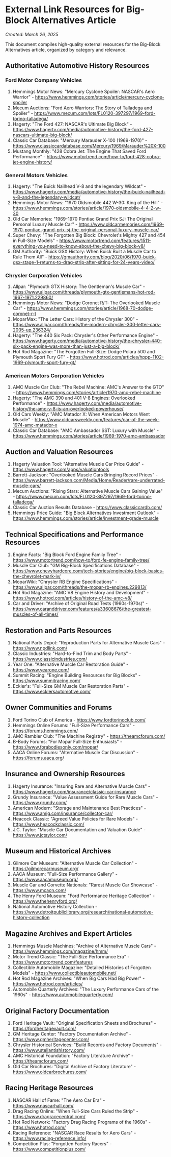 # External Link Resources for Big-Block Alternatives Article
*Created: March 26, 2025*

This document compiles high-quality external resources for the Big-Block Alternatives article, organized by category and relevance.

## Authoritative Automotive History Resources

### Ford Motor Company Vehicles
1. Hemmings Motor News: "Mercury Cyclone Spoiler: NASCAR's Aero Warrior" - https://www.hemmings.com/stories/article/mercury-cyclone-spoiler
2. Mecum Auctions: "Ford Aero Warriors: The Story of Talladega and Spoiler" - https://www.mecum.com/lots/FL0120-397297/1969-ford-torino-talladega/
3. Hagerty: "The Ford 427: NASCAR's Ultimate Big Block" - https://www.hagerty.com/media/automotive-history/the-ford-427-nascars-ultimate-big-block/
4. Classic Car Database: "Mercury Marauder X-100 (1969-1970)" - https://www.classiccardatabase.com/Mercury/1969/Marauder%20X-100
5. Mustang Monthly: "428 Cobra Jet: The Engine That Saved Ford Performance" - https://www.motortrend.com/how-to/ford-428-cobra-jet-engine-history/

### General Motors Vehicles
1. Hagerty: "The Buick Nailhead V-8 and the legendary Wildcat" - https://www.hagerty.com/media/automotive-history/the-buick-nailhead-v-8-and-the-legendary-wildcat/
2. Hemmings Motor News: "1970 Oldsmobile 442 W-30: King of the Hill" - https://www.hemmings.com/stories/article/1970-oldsmobile-4-4-2-w-30
3. Old Car Memories: "1969-1970 Pontiac Grand Prix SJ: The Original Personal Luxury Muscle Car" - https://www.oldcarmemories.com/1969-1970-pontiac-grand-prix-sj-the-original-personal-luxury-muscle-car/
4. Super Chevy: "The Forgotten Big Block: Chevrolet's Mighty 427 and 454 in Full-Size Models" - https://www.motortrend.com/features/1511-everything-you-need-to-know-about-the-chevy-big-block-v8/
5. GM Authority: "Buick GSX History: When Buick Built a Muscle Car to Rule Them All" - https://gmauthority.com/blog/2020/06/1970-buick-gsx-stage-1-returns-to-drag-strip-after-sitting-for-24-years-video/

### Chrysler Corporation Vehicles
1. Allpar: "Plymouth GTX History: The Gentleman's Muscle Car" - https://www.allpar.com/threads/plymouth-gtx-gentlemans-hot-rod-1967-1971.229860/
2. Hemmings Motor News: "Dodge Coronet R/T: The Overlooked Muscle Car" - https://www.hemmings.com/stories/article/1968-70-dodge-coronet-r-t
3. MoparMax: "The Letter Cars: History of the Chrysler 300" - https://www.allpar.com/threads/the-modern-chrysler-300-letter-cars-2005-up.236324/
4. Hagerty: "The 440 Six Pack: Chrysler's Other Performance Engine" - https://www.hagerty.com/media/automotive-history/the-chrysler-440-six-pack-engine-was-more-than-just-a-big-block/
5. Hot Rod Magazine: "The Forgotten Full-Size: Dodge Polara 500 and Plymouth Sport Fury GT" - https://www.hotrod.com/articles/hppp-1102-1969-plymouth-sport-fury-gt/

### American Motors Corporation Vehicles
1. AMC Muscle Car Club: "The Rebel Machine: AMC's Answer to the GTO" - https://www.hemmings.com/stories/article/1970-amc-rebel-machine
2. Hagerty: "The AMC 390 and 401 V-8 Engines: Overlooked Performance" - https://www.hagerty.com/media/automotive-history/the-amc-v-8-is-an-overlooked-powerhouse/
3. Old Cars Weekly: "AMC Matador X: When American Motors Went Muscle" - https://www.oldcarsweekly.com/features/car-of-the-week-1974-amc-matador-x
4. Classic Car Database: "AMC Ambassador SST: Luxury with Muscle" - https://www.hemmings.com/stories/article/1969-1970-amc-ambassador

## Auction and Valuation Resources

1. Hagerty Valuation Tool: "Alternative Muscle Car Price Guide" - https://www.hagerty.com/apps/valuationtools
2. Barrett-Jackson: "Overlooked Muscle Cars Bringing Record Prices" - https://www.barrett-jackson.com/Media/Home/Reader/rare-underrated-muscle-cars/
3. Mecum Auctions: "Rising Stars: Alternative Muscle Cars Gaining Value" - https://www.mecum.com/lots/FL0120-397297/1969-ford-torino-talladega/
4. Classic Car Auction Results Database - https://www.classiccardb.com/
5. Hemmings Price Guide: "Big Block Alternatives Investment Outlook" - https://www.hemmings.com/stories/article/investment-grade-muscle

## Technical Specifications and Performance Resources

1. Engine Facts: "Big Block Ford Engine Family Tree" - https://www.motortrend.com/how-to/ford-fe-engine-family-tree/
2. Muscle Car Club: "GM Big-Block Specifications Database" - https://www.chevyhardcore.com/tech-stories/engine/big-block-basics-the-chevrolet-mark-iv/
3. MoparWiki: "Chrysler RB Engine Specifications" - https://www.allpar.com/threads/the-mopar-rb-engines.229813/
4. Hot Rod Magazine: "AMC V8 Engine History and Development" - https://www.hotrod.com/articles/history-of-the-amc-v8/
5. Car and Driver: "Archive of Original Road Tests (1960s-1970s)" - https://www.caranddriver.com/features/a33608676/the-greatest-muscles-of-all-times/

## Restoration and Parts Resources

1. National Parts Depot: "Reproduction Parts for Alternative Muscle Cars" - https://www.npdlink.com/
2. Classic Industries: "Hard-to-Find Trim and Body Parts" - https://www.classicindustries.com/
3. Year One: "Alternative Muscle Car Restoration Guide" - https://www.yearone.com/
4. Summit Racing: "Engine Building Resources for Big Blocks" - https://www.summitracing.com/
5. Eckler's: "Full-Size GM Muscle Car Restoration Parts" - https://www.ecklersautomotive.com/

## Owner Communities and Forums

1. Ford Torino Club of America - https://www.fordtorinoclub.com/
2. Hemmings Online Forums: "Full-Size Performance Cars" - https://forums.hemmings.com/
3. AMC Rambler Club: "The Machine Registry" - https://theamcforum.com/
4. B-Body Forums: "For Mopar Full-Size Enthusiasts" - https://www.forabodiesonly.com/mopar/
5. AACA Online Forums: "Alternative Muscle Car Discussion" - https://forums.aaca.org/

## Insurance and Ownership Resources

1. Hagerty Insurance: "Insuring Rare and Alternative Muscle Cars" - https://www.hagerty.com/insurance/classic-car-insurance
2. Grundy Insurance: "Value Assessment Guide for Rare Muscle Cars" - https://www.grundy.com/
3. American Modern: "Storage and Maintenance Best Practices" - https://www.amig.com/insurance/collector-car/
4. Heacock Classic: "Agreed Value Policies for Rare Models" - https://www.heacockclassic.com/
5. J.C. Taylor: "Muscle Car Documentation and Valuation Guide" - https://www.jctaylor.com/

## Museum and Historical Archives

1. Gilmore Car Museum: "Alternative Muscle Car Collection" - https://gilmorecarmuseum.org/
2. AACA Museum: "Full-Size Performance Gallery" - https://www.aacamuseum.org/
3. Muscle Car and Corvette Nationals: "Rarest Muscle Car Showcase" - https://www.mcacn.com/
4. The Henry Ford Museum: "Ford Performance Heritage Collection" - https://www.thehenryford.org/
5. National Automotive History Collection - https://www.detroitpubliclibrary.org/research/national-automotive-history-collection

## Magazine Archives and Expert Articles

1. Hemmings Muscle Machines: "Archive of Alternative Muscle Cars" - https://www.hemmings.com/magazine/hmm/
2. Motor Trend Classic: "The Full-Size Performance Era" - https://www.motortrend.com/features
3. Collectible Automobile Magazine: "Detailed Histories of Forgotten Models" - https://www.collectibleautomobile.net/
4. Hot Rod Magazine Archives: "When Big Cars Had Big Power" - https://www.hotrod.com/articles/
5. Automobile Quarterly Archives: "The Luxury Performance Cars of the 1960s" - https://www.automobilequarterly.com/

## Original Factory Documentation

1. Ford Heritage Vault: "Original Specification Sheets and Brochures" - https://fordheritagevault.com/
2. GM Heritage Center: "Factory Documentation Archive" - https://www.gmheritagecenter.com/
3. Chrysler Historical Services: "Build Records and Factory Documents" - https://www.stellantishistory.com/
4. AMC Historical Foundation: "Factory Literature Archive" - https://theamcforum.com/
5. Old Car Brochures: "Digital Archive of Factory Literature" - https://www.oldcarbrochures.com/

## Racing Heritage Resources

1. NASCAR Hall of Fame: "The Aero Car Era" - https://www.nascarhall.com/
2. Drag Racing Online: "When Full-Size Cars Ruled the Strip" - https://www.dragracecentral.com/
3. Hot Rod Network: "Factory Drag Racing Programs of the 1960s" - https://www.hotrod.com/
4. Racing Reference: "NASCAR Race Results for Aero Cars" - https://www.racing-reference.info/
5. Competition Plus: "Forgotten Factory Racers" - https://www.competitionplus.com/
